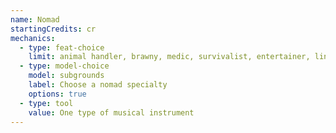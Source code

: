 ```yaml
---
name: Nomad
startingCredits: cr
mechanics:
  - type: feat-choice
    limit: animal handler, brawny, medic, survivalist, entertainer, linguist, dungeon delver, observant
  - type: model-choice
    model: subgrounds
    label: Choose a nomad specialty
    options: true
  - type: tool
    value: One type of musical instrument
---
```

